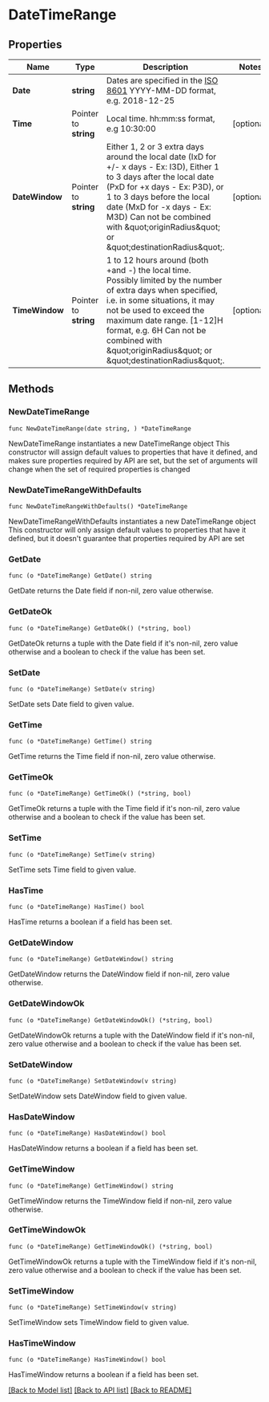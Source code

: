 # DateTimeRange

## Properties

Name | Type | Description | Notes
------------ | ------------- | ------------- | -------------
**Date** | **string** | Dates are specified in the [ISO 8601](https://en.wikipedia.org/wiki/ISO_8601) YYYY-MM-DD format, e.g. 2018-12-25 | 
**Time** | Pointer to **string** | Local time. hh:mm:ss format, e.g 10:30:00 | [optional] 
**DateWindow** | Pointer to **string** | Either 1, 2 or 3 extra days around the local date (IxD for +/- x days - Ex: I3D), Either 1 to 3 days after the local date (PxD for +x days - Ex: P3D), or 1 to 3 days before the local date (MxD for -x days - Ex: M3D)  Can not be combined with \&quot;originRadius\&quot; or \&quot;destinationRadius\&quot;.  | [optional] 
**TimeWindow** | Pointer to **string** | 1 to 12 hours around (both +and -) the local time. Possibly limited by the number of extra days when specified, i.e.  in some situations, it may not be used to exceed the maximum date range. [1-12]H format, e.g. 6H  Can not be combined with \&quot;originRadius\&quot; or \&quot;destinationRadius\&quot;.  | [optional] 

## Methods

### NewDateTimeRange

`func NewDateTimeRange(date string, ) *DateTimeRange`

NewDateTimeRange instantiates a new DateTimeRange object
This constructor will assign default values to properties that have it defined,
and makes sure properties required by API are set, but the set of arguments
will change when the set of required properties is changed

### NewDateTimeRangeWithDefaults

`func NewDateTimeRangeWithDefaults() *DateTimeRange`

NewDateTimeRangeWithDefaults instantiates a new DateTimeRange object
This constructor will only assign default values to properties that have it defined,
but it doesn't guarantee that properties required by API are set

### GetDate

`func (o *DateTimeRange) GetDate() string`

GetDate returns the Date field if non-nil, zero value otherwise.

### GetDateOk

`func (o *DateTimeRange) GetDateOk() (*string, bool)`

GetDateOk returns a tuple with the Date field if it's non-nil, zero value otherwise
and a boolean to check if the value has been set.

### SetDate

`func (o *DateTimeRange) SetDate(v string)`

SetDate sets Date field to given value.


### GetTime

`func (o *DateTimeRange) GetTime() string`

GetTime returns the Time field if non-nil, zero value otherwise.

### GetTimeOk

`func (o *DateTimeRange) GetTimeOk() (*string, bool)`

GetTimeOk returns a tuple with the Time field if it's non-nil, zero value otherwise
and a boolean to check if the value has been set.

### SetTime

`func (o *DateTimeRange) SetTime(v string)`

SetTime sets Time field to given value.

### HasTime

`func (o *DateTimeRange) HasTime() bool`

HasTime returns a boolean if a field has been set.

### GetDateWindow

`func (o *DateTimeRange) GetDateWindow() string`

GetDateWindow returns the DateWindow field if non-nil, zero value otherwise.

### GetDateWindowOk

`func (o *DateTimeRange) GetDateWindowOk() (*string, bool)`

GetDateWindowOk returns a tuple with the DateWindow field if it's non-nil, zero value otherwise
and a boolean to check if the value has been set.

### SetDateWindow

`func (o *DateTimeRange) SetDateWindow(v string)`

SetDateWindow sets DateWindow field to given value.

### HasDateWindow

`func (o *DateTimeRange) HasDateWindow() bool`

HasDateWindow returns a boolean if a field has been set.

### GetTimeWindow

`func (o *DateTimeRange) GetTimeWindow() string`

GetTimeWindow returns the TimeWindow field if non-nil, zero value otherwise.

### GetTimeWindowOk

`func (o *DateTimeRange) GetTimeWindowOk() (*string, bool)`

GetTimeWindowOk returns a tuple with the TimeWindow field if it's non-nil, zero value otherwise
and a boolean to check if the value has been set.

### SetTimeWindow

`func (o *DateTimeRange) SetTimeWindow(v string)`

SetTimeWindow sets TimeWindow field to given value.

### HasTimeWindow

`func (o *DateTimeRange) HasTimeWindow() bool`

HasTimeWindow returns a boolean if a field has been set.


[[Back to Model list]](../README.md#documentation-for-models) [[Back to API list]](../README.md#documentation-for-api-endpoints) [[Back to README]](../README.md)


